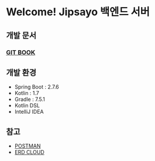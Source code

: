 # Welcome! Jipsayo 백엔드 서버

## 개발 문서 
### [GIT BOOK](https://krescere.gitbook.io/jipsayo-backend/)

## 개발 환경
- Spring Boot : 2.7.6
- Kotlin : 1.7
- Gradle : 7.5.1
- Kotlin DSL
- IntelliJ IDEA

## 참고
- [POSTMAN](https://wm-chaegang.postman.co/workspace/roongang~5fdacef4-6989-4939-87ec-78d111ab3aec/collection/14335279-12c617dd-8c4e-415c-b4d6-f9d6c2503745?action=share&creator=14335279)
- [ERD CLOUD](https://www.erdcloud.com/d/XevEEs8jkJNrqHtSX)
